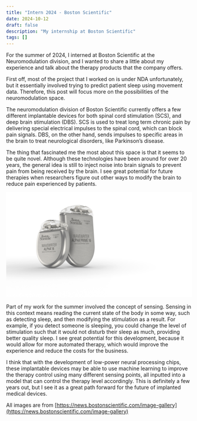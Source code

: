 ```yaml
---
title: "Intern 2024 - Boston Scientific"
date: 2024-10-12
draft: false
description: "My internship at Boston Scientific"
tags: []
---
```


For the summer of 2024, I interned at Boston Scientific at the Neuromodulation division, and I wanted to share a little about my experience and talk about the therapy products that the company offers.

First off, most of the project that I worked on is under NDA unfortunately, but it essentially involved trying to predict patient sleep using movement data. Therefore, this post will focus more on the possibilities of the neuromodulation space.

The neuromodulation division of Boston Scientific currently offers a few different implantable devices for both spinal cord stimulation (SCS), and deep brain stimulation (DBS). SCS is used to treat long term chronic pain by delivering special electrical impulses to the spinal cord, which can block pain signals. DBS, on the other hand, sends impulses to specific areas in the brain to treat neurological disorders, like Parkinson’s disease.

The thing that fascinated me the most about this space is that it seems to be quite novel. Although these technologies have been around for over 20 years, the general idea is still to inject noise into brain signals to prevent pain from being received by the brain. I see great potential for future therapies when researchers figure out other ways to modify the brain to reduce pain experienced by patients.

![Wavewriter Alpha SCS](wavewriter.jpg)

Part of my work for the summer involved the concept of sensing. Sensing in this context means reading the current state of the body in some way, such as detecting sleep, and then modifying the stimulation as a result. For example, if you detect someone is sleeping, you could change the level of stimulation such that it would not disturb their sleep as much, providing better quality sleep. I see great potential for this development, because it would allow for more automated therapy, which would improve the experience and reduce the costs for the business.

I think that with the development of low-power neural processing chips, these implantable devices may be able to use machine learning to improve the therapy control using many different sensing points, all inputted into a model that can control the therapy level accordingly. This is definitely a few years out, but I see it as a great path forward for the future of implanted medical devices.

All images are from [https://news.bostonscientific.com/image-gallery](https://news.bostonscientific.com/image-gallery)